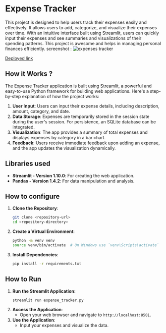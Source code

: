 # Expense Tracker
This project is designed to help users track their expenses easily and effectively. It allows users to add, categorize, and visualize their expenses over time. With an intuitive interface built using Streamlit, users can quickly input their expenses and see summaries and visualizations of their spending patterns. This project is awesome and helps in managing personal finances efficiently.
screenshot :
![expenses tracker ](https://github.com/user-attachments/assets/2ef2ec46-2bf6-42dd-a0fd-afa1492816cd)


[Deployed link](https://expensesstracker.streamlit.app/)

## How it Works ?
The Expense Tracker application is built using Streamlit, a powerful and easy-to-use Python framework for building web applications. Here's a step-by-step explanation of how the project works:

1. **User Input**: Users can input their expense details, including description, amount, category, and date.
2. **Data Storage**: Expenses are temporarily stored in the session state during the user's session. For persistence, an SQLite database can be integrated.
3. **Visualization**: The app provides a summary of total expenses and displays expenses by category in a bar chart.
4. **Feedback**: Users receive immediate feedback upon adding an expense, and the app updates the visualization dynamically.

## Libraries used
- **Streamlit - Version 1.10.0**: For creating the web application.
- **Pandas - Version 1.4.2**: For data manipulation and analysis.
## How to configure
1. **Clone the Repository**:
    ```sh
    git clone <repository-url>
    cd <repository-directory>
    ```
2. **Create a Virtual Environment**:
    ```sh
    python -m venv venv
    source venv/bin/activate  # On Windows use `venv\Scripts\activate`
    ```
3. **Install Dependencies**:
    ```sh
    pip install -r requirements.txt
    ```
## How to Run
1. **Run the Streamlit Application**:
    ```sh
    streamlit run expense_tracker.py
    ```
2. **Access the Application**:
    - Open your web browser and navigate to `http://localhost:8501`.
3. **Use the Application**:
    - Input your expenses and visualize the data.
